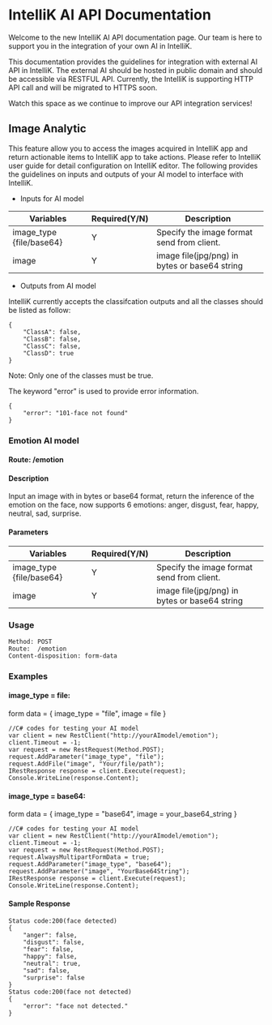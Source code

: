 # IntelliK AI API Documentation
Welcome to the new IntelliK AI API documentation page. Our team is here to support you in the integration of your own AI in IntelliK.

This documentation provides the guidelines for integration with external AI API in IntelliK. The external AI should be hosted in public domain and should be accessible via RESTFUL API. Currently, the IntelliK is supporting HTTP API call and will be migrated to HTTPS soon.

Watch this space as we continue to improve our API integration services!

## Image Analytic
This feature allow you to access the images acquired in IntelliK app and return actionable items to IntelliK app to take actions. Please refer to IntelliK user guide for detail configuration on IntelliK editor. The following provides the guidelines on inputs and outputs of your AI model to interface with IntelliK.

- Inputs for AI model

|  Variables  |Required(Y/N) | Description  |
|  ----       | ----|        ----  |
| image_type {file/base64} | Y| Specify the image format send from client. |
| image  |Y |image file(jpg/png) in bytes or base64 string |

- Outputs from AI model

IntelliK currently accepts the classifcation outputs and all the classes should be listed as follow:
```
{
    "ClassA": false,
    "ClassB": false,
    "ClassC": false,
    "ClassD": true
}
```
Note: Only one of the classes must be true.

The keyword "error" is used to provide error information.
```
{
    "error": "101-face not found"
}
```

### Emotion AI model
#### Route: /emotion
#### Description
Input an image with in bytes or base64 format, return the inference of the emotion on the face, now supports 6 emotions:
anger, disgust, fear, happy, neutral, sad, surprise.
#### Parameters

|  Variables  |Required(Y/N) | Description  |
|  ----       | ----|        ----  |
| image_type {file/base64} | Y| Specify the image format send from client. |
| image  |Y |image file(jpg/png) in bytes or base64 string |

### Usage
```
Method: POST
Route:  /emotion
Content-disposition: form-data
```
### Examples
#### image_type = file:
form data = {
    image_type = "file",
    image = file
}
```
//C# codes for testing your AI model
var client = new RestClient("http://yourAImodel/emotion");
client.Timeout = -1;
var request = new RestRequest(Method.POST);
request.AddParameter("image_type", "file");
request.AddFile("image", "Your/file/path");
IRestResponse response = client.Execute(request);
Console.WriteLine(response.Content);

```

#### image_type = base64:
form data = {
    image_type = "base64",
    image = your_base64_string
}
```
//C# codes for testing your AI model
var client = new RestClient("http://yourAImodel/emotion");
client.Timeout = -1;
var request = new RestRequest(Method.POST);
request.AlwaysMultipartFormData = true;
request.AddParameter("image_type", "base64");
request.AddParameter("image", "YourBase64String");
IRestResponse response = client.Execute(request);
Console.WriteLine(response.Content);

```

#### Sample Response
```
Status code:200(face detected)
{
    "anger": false,
    "disgust": false,
    "fear": false,
    "happy": false,
    "neutral": true,
    "sad": false,
    "surprise": false
}
Status code:200(face not detected)
{
    "error": "face not detected."
}
```
